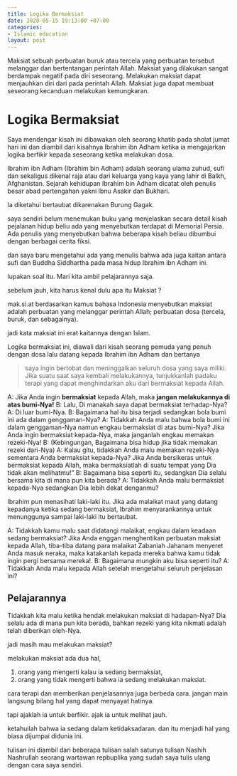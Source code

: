 ```yaml
---
title: Logika Bermaksiat
date: 2020-05-15 19:13:00 +07:00
categories:
- Islamic education
layout: post
---
```


Maksiat sebuah perbuatan buruk atau tercela yang perbuatan tersebut melanggar dan bertentangan perintah Allah. Maksiat yang dilakukan sangat berdampak negatif pada diri seseorang. Melakukan maksiat dapat menjauhkan diri dari pada perintah Allah. Maksiat juga dapat membuat seseorang kecanduan melakukan kemungkaran.

<!-- more -->

# Logika Bermaksiat

Saya mendengar kisah ini dibawakan oleh seorang khatib pada sholat jumat hari ini dan diambil dari kisahnya Ibrahim ibn Adham ketika ia mengajarkan logika berfikir kepada seseorang ketika melakukan dosa.

Ibrahim ibn Adham (Ibrahim bin Adham) adalah seorang ulama zuhud, sufi dan sekaligus dikenal raja atau dari keluarga yang kaya yang lahir di Balkh, Afghanistan. Sejarah kehidupan Ibrahim bin Adham dicatat oleh penulis besar abad pertengahan yakni Ibnu Asakir dan Bukhari.

Ia diketahui bertaubat dikarenakan Burung Gagak.

saya sendiri belum menemukan buku yang menjelaskan secara detail kisah pejalanan hidup beliu ada yang menyebutkan terdapat di Memorial Persia. Ada penulis yang menyebutkan bahwa beberapa kisah beliau dibumbui dengan berbagai cerita fiksi.

dan saya baru mengetahui ada yang menulis bahwa ada juga kaitan antara sufi dan Buddha Siddhartha pada masa hidup Ibrahim ibn Adham ini.

lupakan soal itu. Mari kita ambil pelajarannya saja.

sebelum jauh, kita harus kenal dulu apa itu Maksiat ?

mak.si.at berdasarkan kamus bahasa Indonesia menyebutkan maksiat adalah perbuatan yang melanggar perintah Allah; perbuatan dosa (tercela, buruk, dan sebagainya).

jadi kata maksiat ini erat kaitannya dengan Islam.

Logika bermaksiat ini, diawali dari kisah seorang pemuda yang penuh dengan dosa lalu datang kepada Ibrahim ibn Adham dan bertanya 

> saya ingin bertobat dan meninggalkan seluruh dosa yang saya miliki. Jika suatu saat saya kembali melakukannya, tunjukkanlah padaku terapi yang dapat menghindarkan aku dari bermaksiat kepada Allah.

A: Jika Anda ingin **bermaksiat** kepada Allah, maka __jangan melakukannya di atas bumi-Nya!__
B: Lalu, Di manakah saya dapat bermaksiat terhadap-Nya?
A: Di luar bumi-Nya.
B: Bagaimana hal itu bisa terjadi sedangkan bola bumi ini ada dalam genggaman-Nya?
A: Tidakkah Anda malu bahwa bola bumi ini dalam genggaman-Nya namun engkau bermaksiat di atas bumi-Nya?
   Jika Anda ingin bermaksiat kepada-Nya, maka janganlah engkau memakan rezeki-Nya!
B: (Kebingungan, Bagaimana bisa hidup jika tidak memakan rezeki dari-Nya)
A: Kalau gitu, tidakkah Anda malu memakan rezeki-Nya sementara Anda bermaksiat kepada-Nya?
   Jika Anda bersikeras untuk bermaksiat kepada Allah, maka bermaksiatlah di suatu tempat yang Dia tidak akan melihatmu!” 
B: Bagaimana bisa seperti itu, sedangkan Dia selalu bersama kita di mana pun kita berada?
A: Tidakkah Anda malu bermaksiat kepada-Nya sedangkan Dia lebih dekat denganmu?

Ibrahim pun menasihati laki-laki itu. Jika ada malaikat maut yang datang kepadanya ketika sedang bermaksiat, Ibrahim menyarankannya untuk menunggunya sampai laki-laki itu bertaubat.

A: Tidakkah kamu malu saat didatangi malaikat, engkau dalam keadaan sedang bermaksiat?
   Jika Anda enggan menghentikan perbuatan maksiat kepada Allah, tiba-tiba datang para malaikat Zabaniah Jahanam menyeret Anda masuk neraka, maka katakanlah kepada mereka bahwa kamu tidak ingin pergi bersama mereka!.
B: Bagaimana mungkin aku bisa seperti itu?
A: Tidakkah Anda malu kepada Allah setelah mengetahui seluruh penjelasan ini?

## Pelajarannya 
Tidakkah kita malu ketika hendak melakukan maksiat di hadapan-Nya? Dia selalu ada di mana pun kita berada, bahkan rezeki yang kita nikmati adalah telah diberikan oleh-Nya.  

jadi masih mau melakukan maksiat?

melakukan maksiat ada dua hal, 
1. orang yang mengerti kalau ia sedang bermaksiat,
2. orang yang tidak mengerti bahwa ia sedang melakukan maksiat.

cara terapi dan memberikan penjelasannya juga berbeda cara. 
jangan main langsung bilang hal yang dapat menyayat hatinya. 

tapi ajaklah ia untuk berfikir. ajak ia untuk melihat jauh.

ketahuilah bahwa ia sedang dalam ketidaksadaran. 
dan itu menjadi hal yang biasa dijumpai didunia ini.

tulisan ini diambil dari beberapa tulisan salah satunya tulisan Nashih Nashrullah seorang wartawan repbuplika yang sudah saya tulis ulang dengan cara saya sendiri.
